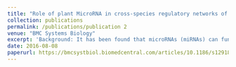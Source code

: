 ```yaml
---
title: "Role of plant MicroRNA in cross-species regulatory networks of humans"
collection: publications
permalink: /publications/publication 2
venue: "BMC Systems Biology"
excerpt: 'Background: It has been found that microRNAs (miRNAs) can function as a regulatory factor across species. For example, food-derived plant miRNAs may pass through the gastrointestinal (GI) tract, enter into the plasma and serum of mammals, and interact with endogenous RNAs to regulate their expression. Although this new type of regulatory mechanism is not well understood, it provides a fresh look at the relationship between food consumption and physiology. To investigate this new type of mechanism, we conducted a systematic computational study to analyze the potential functions of these dietary miRNAs in the human body.'
date: 2016-08-08
paperurl: https://bmcsystbiol.biomedcentral.com/articles/10.1186/s12918-016-0292-1
---
```

